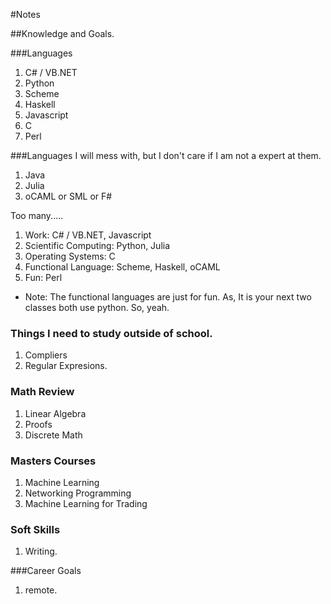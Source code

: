 #Notes

##Knowledge and Goals.

###Languages

1. C# / VB.NET
2. Python
3. Scheme
4. Haskell
5. Javascript
6. C
7. Perl

###Languages I will mess with, but I don't care if I am not a expert at them.
1. Java
2. Julia
3. oCAML or SML or F#

Too many.....

1. Work: C# / VB.NET, Javascript
2. Scientific Computing: Python, Julia
3. Operating Systems: C
4. Functional Language: Scheme, Haskell, oCAML
5. Fun: Perl

- Note: The functional languages are just for fun. As, It is your next two classes both use python. So, yeah. 

### Things I need to study outside of school.

1. Compliers
2. Regular Expresions.

### Math Review

1. Linear Algebra
2. Proofs
3. Discrete Math

### Masters Courses

1. Machine Learning
2. Networking Programming
3. Machine Learning for Trading

### Soft Skills

1. Writing.

###Career Goals

1. remote.
